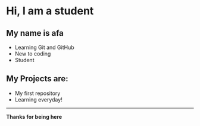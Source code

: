 # Hi, I am a student

## My name is afa

- Learning Git and GitHub
- New to coding
- Student

## My Projects are:
- My first repository
- Learning everyday!
---
**Thanks for being here**